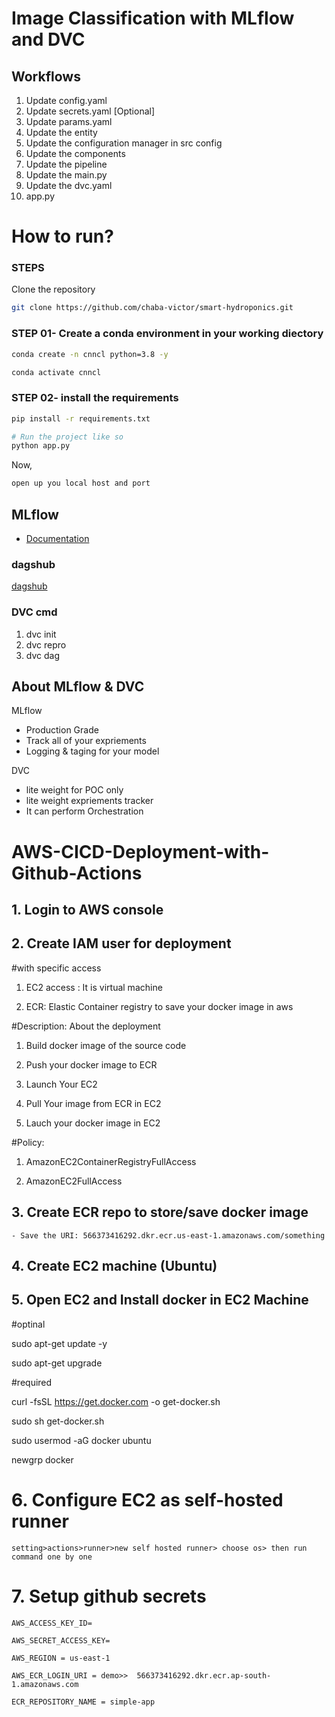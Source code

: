 # Image Classification with MLflow and DVC

## Workflows

1. Update config.yaml
2. Update secrets.yaml [Optional]
3. Update params.yaml
4. Update the entity
5. Update the configuration manager in src config
6. Update the components
7. Update the pipeline
8. Update the main.py
9. Update the dvc.yaml
10. app.py

# How to run?

### STEPS

Clone the repository

```bash
git clone https://github.com/chaba-victor/smart-hydroponics.git
```

### STEP 01- Create a conda environment in your working diectory

```bash
conda create -n cnncl python=3.8 -y
```

```bash
conda activate cnncl
```

### STEP 02- install the requirements

```bash
pip install -r requirements.txt
```

```bash
# Run the project like so
python app.py
```

Now,

```bash
open up you local host and port
```

## MLflow

- [Documentation](https://mlflow.org/docs/latest/index.html)

### dagshub

[dagshub](https://dagshub.com/)

### DVC cmd

1. dvc init
2. dvc repro
3. dvc dag

## About MLflow & DVC

MLflow

- Production Grade
- Track all of your expriements
- Logging & taging for your model

DVC

- lite weight for POC only
- lite weight expriements tracker
- It can perform Orchestration

# AWS-CICD-Deployment-with-Github-Actions

## 1. Login to AWS console

## 2. Create IAM user for deployment

 #with specific access

 1. EC2 access : It is virtual machine

 2. ECR: Elastic Container registry to save your docker image in aws

 #Description: About the deployment

 1. Build docker image of the source code

 2. Push your docker image to ECR

 3. Launch Your EC2

 4. Pull Your image from ECR in EC2

 5. Lauch your docker image in EC2

 #Policy:

 1. AmazonEC2ContainerRegistryFullAccess

 2. AmazonEC2FullAccess

## 3. Create ECR repo to store/save docker image

    - Save the URI: 566373416292.dkr.ecr.us-east-1.amazonaws.com/something

## 4. Create EC2 machine (Ubuntu)

## 5. Open EC2 and Install docker in EC2 Machine

 #optinal

 sudo apt-get update -y

 sudo apt-get upgrade

 #required

 curl -fsSL <https://get.docker.com> -o get-docker.sh

 sudo sh get-docker.sh

 sudo usermod -aG docker ubuntu

 newgrp docker

# 6. Configure EC2 as self-hosted runner

    setting>actions>runner>new self hosted runner> choose os> then run command one by one

# 7. Setup github secrets

    AWS_ACCESS_KEY_ID=

    AWS_SECRET_ACCESS_KEY=

    AWS_REGION = us-east-1

    AWS_ECR_LOGIN_URI = demo>>  566373416292.dkr.ecr.ap-south-1.amazonaws.com

    ECR_REPOSITORY_NAME = simple-app

